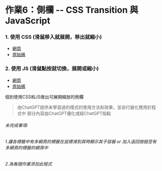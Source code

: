 # 作業6：側欄 -- CSS Transition 與 JavaScript

### 1. 使用 CSS (滑鼠移入就展開，移出就縮小)
- [網頁](https://peterwang0329.github.io/wp/hw6/CSS/%E5%81%B4%E6%AC%84.html)
- [原始碼](https://github.com/peterwang0329/wp/tree/master/hw6/CSS)

### 2. 使用 JS (滑鼠點按就切換，展開或縮小)
- [網頁](https://peterwang0329.github.io/wp/hw6/JS/%E5%81%B4%E6%AC%84.html) 
- [原始碼](https://github.com/peterwang0329/wp/tree/master/hw6/JS)

個別使用CSS和JS做出可展開縮放的側欄
>由ChatGPT提供未學習過的樣式的使用方法和效果，並自行變化應用於程式中
>部分內容由ChatGPT優化或經ChatGPT指點

###### 未完成事項:
###### 1.讓各標籤中有多網頁的標籤在鼠標滑到其時顯示其子容器 or 加入返回按鈕至有多網頁的標籤的網頁中
###### 2.為每個作業添加此程式